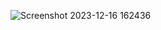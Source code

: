 ![Screenshot 2023-12-16 162436](https://github.com/FlowerC9/E-commerce_Rest_API/assets/99163825/1750ad80-9314-4f4b-86d1-2b3a31695526)
